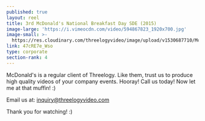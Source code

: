 ```yaml
---
published: true
layout: reel
title: 3rd McDonald's National Breakfast Day SDE (2015)
image-large: 'https://i.vimeocdn.com/video/594867823_1920x700.jpg'
image-small: >-
  https://res.cloudinary.com/threelogyvideo/image/upload/v1530687710/McDo_NBD_2015.png
link: 47cRE7e_Wso
type: corporate
section-rank: 4
---
```

McDonald's is a regular client of Threelogy. Like them, trust us to produce high quality videos of your company events. Hooray! Call us today! Now let me at that muffin! :)

Email us at: inquiry@threelogyvideo.com

Thank you for watching! :)
